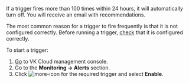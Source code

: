 If a trigger fires more than 100 times within 24 hours, it will automatically turn off. You will receive an email with recommendations.

The most common reason for a trigger to fire frequently is that it is not configured correctly. Before running a trigger, [check](/en/monitoring-services/alerting/triggers/triggers-add) that it is configured correctly.

To start a trigger:

1. [Go](https://msk.cloud.vk.com/app/en/) to VK Cloud management console.
1. Go to the **Monitoring → Alerts** section.
1. Click ![more-icon](/en/assets/more-icon.svg "inline") for the required trigger and select **Enable**.
